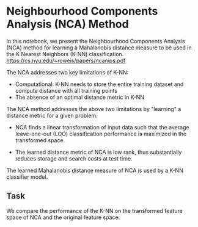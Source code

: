 # Neighbourhood Components Analysis (NCA) Method

In this notebook, we present the Neighbourhood Components Analysis (NCA) method for learning a Mahalanobis distance measure to be used in the K Nearest Neighbors (K-NN) classification. 
https://cs.nyu.edu/~roweis/papers/ncanips.pdf

The NCA addresses two key limitations of K-NN:

- Computational: K-NN needs to store the entire training dataset and compute distance with all training points
- The absence of an optimal distance metric in K-NN


The NCA method addresses the above two limitations by "learning" a distance metric for a given problem. 

- NCA finds a linear transformation of input data such that the average leave-one-out (LOO) classification performance is maximized in the transformed space. 

- The learned distance metric of NCA is low rank, thus substantially reduces storage and search costs at test time.


The learned Mahalanobis distance measure of NCA is used by a K-NN classifier model. 


## Task

We compare the performance of the K-NN on the transformed feature space of NCA and the original feature space.  
